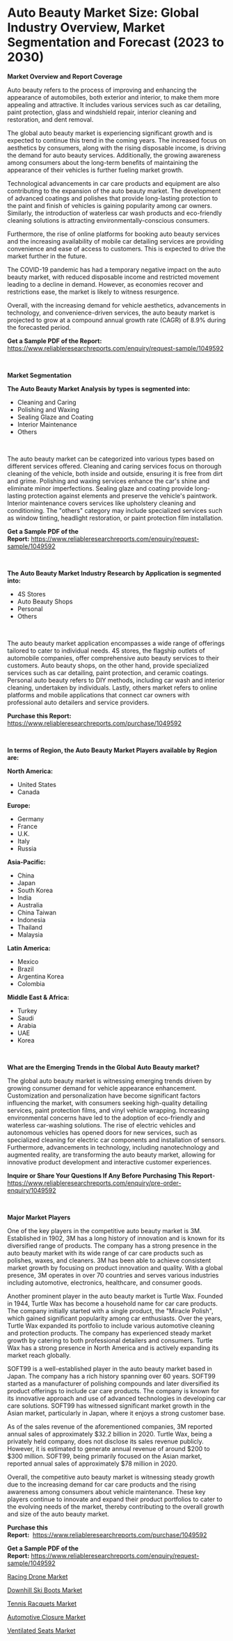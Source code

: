 <p><h1>Auto Beauty Market Size: Global Industry Overview, Market Segmentation and Forecast (2023 to 2030)</h1></p><p><strong>Market Overview and Report Coverage</strong></p>
<p><p>Auto beauty refers to the process of improving and enhancing the appearance of automobiles, both exterior and interior, to make them more appealing and attractive. It includes various services such as car detailing, paint protection, glass and windshield repair, interior cleaning and restoration, and dent removal.</p><p>The global auto beauty market is experiencing significant growth and is expected to continue this trend in the coming years. The increased focus on aesthetics by consumers, along with the rising disposable income, is driving the demand for auto beauty services. Additionally, the growing awareness among consumers about the long-term benefits of maintaining the appearance of their vehicles is further fueling market growth.</p><p>Technological advancements in car care products and equipment are also contributing to the expansion of the auto beauty market. The development of advanced coatings and polishes that provide long-lasting protection to the paint and finish of vehicles is gaining popularity among car owners. Similarly, the introduction of waterless car wash products and eco-friendly cleaning solutions is attracting environmentally-conscious consumers.</p><p>Furthermore, the rise of online platforms for booking auto beauty services and the increasing availability of mobile car detailing services are providing convenience and ease of access to customers. This is expected to drive the market further in the future.</p><p>The COVID-19 pandemic has had a temporary negative impact on the auto beauty market, with reduced disposable income and restricted movement leading to a decline in demand. However, as economies recover and restrictions ease, the market is likely to witness resurgence.</p><p>Overall, with the increasing demand for vehicle aesthetics, advancements in technology, and convenience-driven services, the auto beauty market is projected to grow at a compound annual growth rate (CAGR) of 8.9% during the forecasted period.</p></p>
<p><strong>Get a Sample PDF of the Report:</strong> <a href="https://www.reliableresearchreports.com/enquiry/request-sample/1049592">https://www.reliableresearchreports.com/enquiry/request-sample/1049592</a></p>
<p>&nbsp;</p>
<p><strong>Market Segmentation</strong></p>
<p><strong>The Auto Beauty Market Analysis by types is segmented into:</strong></p>
<p><ul><li>Cleaning and Caring</li><li>Polishing and Waxing</li><li>Sealing Glaze and Coating</li><li>Interior Maintenance</li><li>Others</li></ul></p>
<p>&nbsp;</p>
<p><p>The auto beauty market can be categorized into various types based on different services offered. Cleaning and caring services focus on thorough cleaning of the vehicle, both inside and outside, ensuring it is free from dirt and grime. Polishing and waxing services enhance the car's shine and eliminate minor imperfections. Sealing glaze and coating provide long-lasting protection against elements and preserve the vehicle's paintwork. Interior maintenance covers services like upholstery cleaning and conditioning. The "others" category may include specialized services such as window tinting, headlight restoration, or paint protection film installation.</p></p>
<p><strong>Get a Sample PDF of the Report:</strong>&nbsp;<a href="https://www.reliableresearchreports.com/enquiry/request-sample/1049592">https://www.reliableresearchreports.com/enquiry/request-sample/1049592</a></p>
<p>&nbsp;</p>
<p><strong>The Auto Beauty Market Industry Research by Application is segmented into:</strong></p>
<p><ul><li>4S Stores</li><li>Auto Beauty Shops</li><li>Personal</li><li>Others</li></ul></p>
<p>&nbsp;</p>
<p><p>The auto beauty market application encompasses a wide range of offerings tailored to cater to individual needs. 4S stores, the flagship outlets of automobile companies, offer comprehensive auto beauty services to their customers. Auto beauty shops, on the other hand, provide specialized services such as car detailing, paint protection, and ceramic coatings. Personal auto beauty refers to DIY methods, including car wash and interior cleaning, undertaken by individuals. Lastly, others market refers to online platforms and mobile applications that connect car owners with professional auto detailers and service providers.</p></p>
<p><strong>Purchase this Report:</strong>&nbsp; <a href="https://www.reliableresearchreports.com/purchase/1049592">https://www.reliableresearchreports.com/purchase/1049592</a></p>
<p>&nbsp;</p>
<p><strong>In terms of Region, the Auto Beauty Market Players available by Region are:</strong></p>
<p>
    <p> <strong> North America: </strong>
        <ul>
            <li>United States</li>
            <li>Canada</li>
        </ul>
        </p> 
    <p> <strong> Europe: </strong>
        <ul>
            <li>Germany</li>
            <li>France</li>
            <li>U.K.</li>
            <li>Italy</li>
            <li>Russia</li>
        </ul>
        </p> 
    <p> <strong> Asia-Pacific: </strong>
        <ul>
            <li>China</li>
            <li>Japan</li>
            <li>South Korea</li>
            <li>India</li>
            <li>Australia</li>
            <li>China Taiwan</li>
            <li>Indonesia</li>
            <li>Thailand</li>
            <li>Malaysia</li>
        </ul>
        </p> 
    <p> <strong> Latin America: </strong>
        <ul>
            <li>Mexico</li>
            <li>Brazil</li>
            <li>Argentina Korea</li>
            <li>Colombia</li>
        </ul>
        </p> 
    <p> <strong> Middle East & Africa: </strong>
        <ul>
            <li>Turkey</li>
            <li>Saudi</li>
            <li>Arabia</li>
            <li>UAE</li>
            <li>Korea</li>
        </ul>
    </p>
    </p>
<p>&nbsp;</p>
<p><strong>What are the Emerging Trends in the Global Auto Beauty market?</strong></p>
<p><p>The global auto beauty market is witnessing emerging trends driven by growing consumer demand for vehicle appearance enhancement. Customization and personalization have become significant factors influencing the market, with consumers seeking high-quality detailing services, paint protection films, and vinyl vehicle wrapping. Increasing environmental concerns have led to the adoption of eco-friendly and waterless car-washing solutions. The rise of electric vehicles and autonomous vehicles has opened doors for new services, such as specialized cleaning for electric car components and installation of sensors. Furthermore, advancements in technology, including nanotechnology and augmented reality, are transforming the auto beauty market, allowing for innovative product development and interactive customer experiences.</p></p>
<p><strong>Inquire or Share Your Questions If Any Before Purchasing This Report</strong>- <a href="https://www.reliableresearchreports.com/enquiry/pre-order-enquiry/1049592">https://www.reliableresearchreports.com/enquiry/pre-order-enquiry/1049592</a></p>
<p>&nbsp;</p>
<p><strong>Major Market Players</strong></p>
<p><p>One of the key players in the competitive auto beauty market is 3M. Established in 1902, 3M has a long history of innovation and is known for its diversified range of products. The company has a strong presence in the auto beauty market with its wide range of car care products such as polishes, waxes, and cleaners. 3M has been able to achieve consistent market growth by focusing on product innovation and quality. With a global presence, 3M operates in over 70 countries and serves various industries including automotive, electronics, healthcare, and consumer goods.</p><p>Another prominent player in the auto beauty market is Turtle Wax. Founded in 1944, Turtle Wax has become a household name for car care products. The company initially started with a single product, the "Miracle Polish", which gained significant popularity among car enthusiasts. Over the years, Turtle Wax expanded its portfolio to include various automotive cleaning and protection products. The company has experienced steady market growth by catering to both professional detailers and consumers. Turtle Wax has a strong presence in North America and is actively expanding its market reach globally.</p><p>SOFT99 is a well-established player in the auto beauty market based in Japan. The company has a rich history spanning over 60 years. SOFT99 started as a manufacturer of polishing compounds and later diversified its product offerings to include car care products. The company is known for its innovative approach and use of advanced technologies in developing car care solutions. SOFT99 has witnessed significant market growth in the Asian market, particularly in Japan, where it enjoys a strong customer base.</p><p>As of the sales revenue of the aforementioned companies, 3M reported annual sales of approximately $32.2 billion in 2020. Turtle Wax, being a privately held company, does not disclose its sales revenue publicly. However, it is estimated to generate annual revenue of around $200 to $300 million. SOFT99, being primarily focused on the Asian market, reported annual sales of approximately $78 million in 2020.</p><p>Overall, the competitive auto beauty market is witnessing steady growth due to the increasing demand for car care products and the rising awareness among consumers about vehicle maintenance. These key players continue to innovate and expand their product portfolios to cater to the evolving needs of the market, thereby contributing to the overall growth and size of the auto beauty market.</p></p>
<p><strong>Purchase this Report:</strong>&nbsp;&nbsp;<a href="https://www.reliableresearchreports.com/purchase/1049592">https://www.reliableresearchreports.com/purchase/1049592</a></p>
<p></p>
<p><strong>Get a Sample PDF of the Report:</strong>&nbsp;<a href="https://www.reliableresearchreports.com/enquiry/request-sample/1049592">https://www.reliableresearchreports.com/enquiry/request-sample/1049592</a></p>
<p><p><a href="https://medium.com/@sachintenrp23/decoding-racing-drone-market-metrics-market-share-trends-and-growth-patterns-26ef49b7c60b">Racing Drone Market</a></p><p><a href="https://medium.com/@yuvrajsinghrp23/downhill-ski-boots-market-size-market-outlook-and-market-forecast-2023-to-2030-1ebd36c4c84a">Downhill Ski Boots Market</a></p><p><a href="https://medium.com/@mhdhonirp23/tennis-racquets-market-trends-and-market-analysis-forecasted-for-period-2023-2030-33902be30522">Tennis Racquets Market</a></p><p><a href="https://github.com/gulaimolin/Market-Research-Report-List-1/blob/main/automotive-closure-market.md">Automotive Closure Market</a></p><p><a href="https://github.com/gdfhhhj/Market-Research-Report-List-1/blob/main/ventilated-seats-market.md">Ventilated Seats Market</a></p></p>